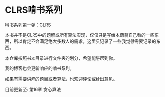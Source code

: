 # CLRS啃书系列

啃书系列第一弹：CLRS

本书并不是CLRS中的题解或所有算法实现，仅仅只是写给本蒟蒻自己看的一些东西，所以肯定不会满足绝大多数人的需求，这里只记录了一些我觉得需要记录的东西。

本仓库按照书本目录进行文件夹的划分，希望能够帮到你。

我的博客也会更新响应的啃书系列。

如果有需要讲解的题目或者算法，也欢迎评论或给出意见。

目前更新至: 第16章 贪心算法

